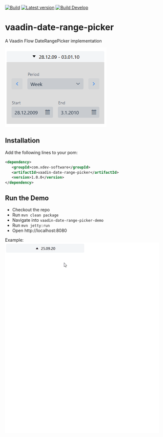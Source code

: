 [![Build](https://img.shields.io/github/workflow/status/xdev-software/vaadin-date-range-picker/Master%20CI)](https://github.com/xdev-software/vaadin-date-range-picker/actions?query=workflow%3A%22Master+CI%22)
[![Latest version](https://img.shields.io/maven-central/v/com.xdev-software/vaadin-date-range-picker)](https://mvnrepository.com/artifact/com.xdev-software/vaadin-date-range-picker)
[![Build Develop](https://img.shields.io/github/workflow/status/xdev-software/vaadin-date-range-picker/Develop%20CI?label=build%20develop)](https://github.com/xdev-software/vaadin-date-range-picker/actions?query=workflow%3A%22Develop+CI%22)

# vaadin-date-range-picker
A Vaadin Flow DateRangePicker implementation

![demo](demo.png)

## Installation
Add the following lines to your pom:
```XML
<dependency>
   <groupId>com.xdev-software</groupId>
   <artifactId>vaadin-date-range-picker</artifactId>
   <version>1.0.0</version>
</dependency>
```

## Run the Demo
* Checkout the repo
* Run ``mvn clean package``
* Navigate into ``vaadin-date-range-picker-demo`` 
* Run ``mvn jetty:run``
* Open http://localhost:8080

Example:<br/>
![demo](demo.gif)
